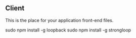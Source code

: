 ## Client

This is the place for your application front-end files.

sudo npm install -g loopback
sudo npm install -g strongloop
